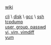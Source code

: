 [wiki](https://github.com/alex-aleyan/linux_wiki/wiki)

[cli](https://github.com/alex-aleyan/linux_wiki/wiki/CLI-(FIXME:-clean-it-up)) \
[disk](https://github.com/alex-aleyan/linux_wiki/wiki/disk-partitioning-(pv,-vg,-lv)) \
[gcc](https://github.com/alex-aleyan/linux_wiki/wiki/GCC-(FIXME:-clean-it-up)) \
[ssh](https://github.com/alex-aleyan/linux_wiki/wiki/ssh-arp-xauth) \
[tcpdump](https://github.com/alex-aleyan/linux_wiki/wiki/tcpdump) \
[user, group, passwd](https://github.com/alex-aleyan/linux_wiki/wiki/user,-group,-passwd) \
[vi, vim, vimdiff](https://github.com/alex-aleyan/linux_wiki/wiki/vi,-vim,-vimdiff) \
[yum](https://github.com/alex-aleyan/linux_wiki/wiki/yum)


